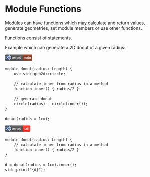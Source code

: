 # Module Functions

Modules can have functions which may calculate and return values, generate geometries, set module members or use other functions.

Functions consist of statements.

Example which can generate a 2D donut of a given radius:

[![test](.test/functions_donut.png)](.test/functions_donut.log)

```µcad,functions_donut
module donut(radius: Length) {
    use std::geo2d::circle;

    // calculate inner from radius in a method
    function inner() { radius/2 }

    // generate donut
    circle(radius) - circle(inner());
}

donut(radius = 1cm);
```

[![test](.test/functions_donut_pub.png)](.test/functions_donut_pub.log)

```µcad,functions_donut_pub
module donut(radius: Length) {
    // calculate inner from radius in a method
    function inner() { radius/2 }
}

d = donut(radius = 1cm).inner();
std::print("{d}");
```
